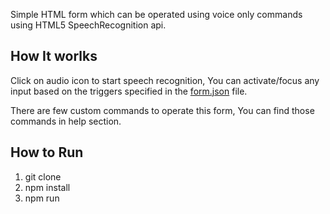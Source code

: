 Simple HTML form which can be operated using voice only commands using HTML5 SpeechRecognition api.

## How It worlks

Click on audio icon to start speech recognition, You can activate/focus any input based on the triggers specified in the [form.json](https://github.com/amitpatil321/VoiceForm/blob/master/src/form.json) file. 

There are few custom commands to operate this form, You can find those commands in help section.

## How to Run
1) git clone
2) npm install
3) npm run
